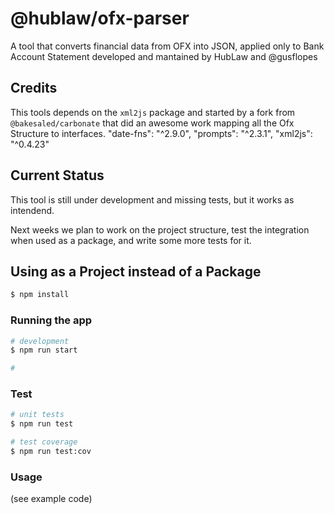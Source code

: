# @hublaw/ofx-parser

A tool that converts financial data from OFX into JSON, applied only to Bank Account Statement developed and mantained by HubLaw and @gusflopes

## Credits
This tools depends on the `xml2js` package and started by a fork from `@bakesaled/carbonate` that did an awesome work mapping all the Ofx Structure to interfaces.
    "date-fns": "^2.9.0",
    "prompts": "^2.3.1",
    "xml2js": "^0.4.23"

## Current Status
This tool is still under development and missing tests, but it works as intendend.

Next weeks we plan to work on the project structure, test the integration when used as a package, and write some more tests for it.

## Using as a Project instead of a Package

```bash
$ npm install
```

### Running the app

```bash
# development
$ npm run start

# 

```

### Test

```bash
# unit tests
$ npm run test

# test coverage
$ npm run test:cov
```

### Usage
(see example code)
